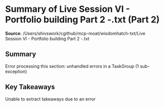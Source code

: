 # Summary of Live Session VI - Portfolio building Part 2 -.txt (Part 2)

**Source**: /Users/shivswork/cgithub/mcp-moat/wisdomhatch-txt/Live Session VI - Portfolio building Part 2 -.txt

## Summary
Error processing this section: unhandled errors in a TaskGroup (1 sub-exception)

## Key Takeaways
Unable to extract takeaways due to an error
